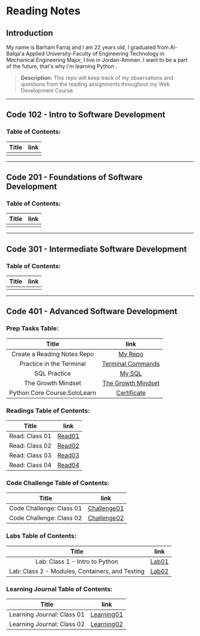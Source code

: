 # Reading Notes

## Introduction

<p> My name is Barham Farraj and I am 22 years old, I graduated from Al-Balqa'a Applied University-Faculty of Engineering Technology in Mechanical Engineering Major, I live in Jordan-Amman.
I want to be a part of the future, that's why i'm learning Python . </p>

> **Description:**
>This repo will keep track of my observations and questions from the reading assignments throughout my Web Development Course.

-------------------------------------------------

## Code 102 - Intro to Software Development
### Table of Contents:

| Title |  link  |
|:-:|:-:|
|   |   |

-------------------------------------------------
## Code 201 - Foundations of Software Development
### Table of Contents:

| Title |  link  |
|:-:|:-:|
|   |   |

-------------------------------------------------
## Code 301 - Intermediate Software Development
### Table of Contents:

| Title |  link  |
|:-:|:-:|
|   |   |

-------------------------------------------------
## Code 401 - Advanced Software Development
### Prep Tasks Table:

| Title |  link  |
|:-:|:-:|
| Create a Reading Notes Repo  |  [My Repo](https://github.com/Farraj007/reading-notes) |
|  Practice in the Terminal |  [Terminal Commands](./ReadingNotes401/PracticeTerminal.md)|
| SQL Practice  | [My SQL](./ReadingNotes401/SQLpractice.md)  |
| The Growth Mindset  | [The Growth Mindset](./ReadingNotes401/GrowthMindset.md) |
| Python Core Course:SoloLearn  | [Certificate](./Assets/cert-25073071-1073.png) |

### Readings Table of Contents:

| Title |  link  |
|:-:|:-:|
|  Read: Class 01 |  [Read01](./ReadingNotes401/Read01.md) |
|  Read: Class 02 |  [Read02](./ReadingNotes401/Read02.md) |
|  Read: Class 03 |  [Read03](./ReadingNotes401/Read03.md) |
|  Read: Class 04 |  [Read04](./ReadingNotes401/Read04.md) |

### Code Challenge Table of Contents:

| Title |  link  |
|:-:|:-:|
|  Code Challenge: Class 01 |  [Challenge01](https://github.com/Farraj007/data-structures-and-algorithms/blob/array-reverse/Challenge01/README.md) |
|  Code Challenge: Class 02 |  [Challenge02](https://github.com/Farraj007/data-structures-and-algorithms/tree/main/Challenge02) |

### Labs  Table of Contents:

| Title |  link  |
|:-:|:-:|
|  Lab: Class 1 - Intro to Python |  [Lab01](https://github.com/Farraj007/snakes-cafe/tree/master/snakes-cafe) |
|  Lab: Class 2 -  Modules, Containers, and Testing |  [Lab02](https://github.com/Farraj007/math-series/tree/main) |

### Learning Journal  Table of Contents:

| Title |  link  |
|:-:|:-:|
|  Learning Journal: Class 01 |  [Learning01](./LearningJournal/Learning01.md) |
|  Learning Journal: Class 02 |  [Learning02](./LearningJournal/Learning02.md) |
